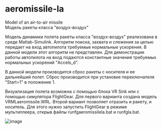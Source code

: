 # aeromissile-la
Model of an air-to-air missile  
Модель ракеты класса "воздух-воздух"

Модель динамики полета ракеты класса "воздух-воздух" реализована в среде Matlab-Simulink. Алгоритм поиска, захвата и слежения за целью передает на вход автопилота требуемые нормальные ускорения. В данной модели этот алгоритм не представлен. Для демонстрации работы автопилота на вход подаются константные значения требуемых нормальных ускорений "Accels_d".

В данной модели производится сброс ракеты с носителя и ее дальнейший полет. Сброс производится при установке переключателя "Start=1" в положение 1.

Визуализация полета возможна с помощью блока VR Sink или с помощью симулятора FlightGear. Для первого варианта создана модель VRMLaeromissile.WRL. Второй вариант позволяет отразить и ракету, и носитель. Для этого нужно запустить FlightGear в режиме мультиплеера, открыв файлы runfgaeromissilela.bat и runfgla.bat.

![image](https://user-images.githubusercontent.com/90692406/218137270-88e716ff-83ee-4b6a-a98b-30fddff6cbee.png)
